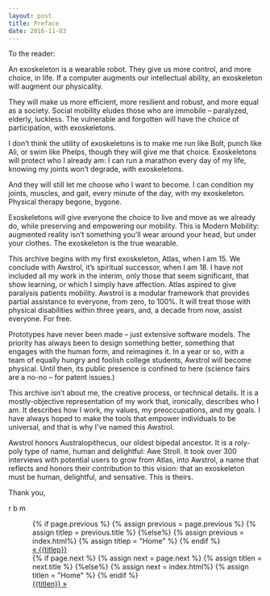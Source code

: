 ```yaml
---
layout: post
title: Preface
date: 2016-11-03
---
```

To the reader:

An exoskeleton is a wearable robot. They give us more control, and more choice, in life. If a computer augments our intellectual ability, an exoskeleton will augment our physicality.

They will make us more efficient, more resilient and robust, and more equal as a society. Social mobility eludes those who are immobile – paralyzed, elderly, luckless. The vulnerable and forgotten will have the choice of participation, with exoskeletons.

I don’t think the utility of exoskeletons is to make me run like Bolt, punch like Ali, or swim like Phelps, though they will give me that choice. Exoskeletons will protect who I already am: I can run a marathon every day of my life, knowing my joints won’t degrade, with exoskeletons. 

And they will still let me choose who I want to become. I can condition my joints, muscles, and gait, every minute of the day, with my exoskeleton. Physical therapy begone, bygone.

Exoskeletons will give everyone the choice to live and move as we already do, while preserving and empowering our mobility. This is Modern Mobility: augmented reality isn’t something you’ll wear around your head, but under your clothes. The exoskeleton is the true wearable.

This archive begins with my first exoskeleton, Atlas, when I am 15. We conclude with Awstrol, it’s spiritual successor, when I am 18. I have not included all my work in the interim, only those that seem significant, that show learning, or which I simply have affection. Atlas aspired to give paralysis patients mobility. Awstrol is a modular framework that provides partial assistance to everyone, from zero, to 100%. It will treat those with physical disabilities within three years, and, a decade from now, assist everyone. <r8>For free.</r8>

Prototypes have never been made – just extensive software models. The priority has always been to design something better, something that engages with the human form, and reimagines it. In a year or so, with a team of equally hungry and foolish college students, Awstrol will become physical. Until then, its public presence is confined to here (science fairs are a no-no – for patent issues.)

This archive isn’t about me, the creative process, or technical details. It is a mostly-objective representation of my work that, ironically, describes who I am. It describes how I work, my values, my preoccupations, and my goals.<r8> I have always hoped to make the tools that empower individuals to be universal, and that is why I've named this Awstrol.</r8>

Awstrol honors Australopithecus, our oldest bipedal ancestor. It is a roly-poly type of name, human and delightful: Awe Stroll.
It took over 300 interviews with potential users to grow from Atlas, into Awstrol, a name that reflects and honors their contribution to this vision: that an exoskeleton must be human, delightful, and sensative. This is theirs. 

Thank you,

r b m


<ul class="footer">
    <ul class="button">
        {% if page.previous %}
            {% assign previous = page.previous %}
            {% assign titlep = previous.title %}
        {%else%}
            {% assign previous = index.html%}
            {% assign titlep = "Home" %}
        {% endif %}
        <div class="button0"><a href="{{site.baseurl}}{{previous.url}}">&laquo; {{titlep}}</a></div>
        {% if page.next %}
            {% assign next = page.next %}
            {% assign titlen = next.title %}
        {%else%}
            {% assign next = index.html%}
            {% assign titlen = "Home" %}
        {% endif %}
        <div class="button0"><a href="{{site.baseurl}}{{next.url}}">{{titlen}} &raquo;</a></div>         
    </ul>
</ul>
